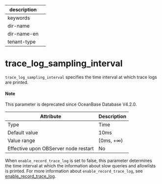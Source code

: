 |description||
|---|---|
|keywords||
|dir-name||
|dir-name-en||
|tenant-type||

# trace_log_sampling_interval

`trace_log_sampling_interval` specifies the time interval at which trace logs are printed.

<main id="notice" type='explain'>
<h4>Note</h4>
<p>This parameter is deprecated since OceanBase Database V4.2.0. </p>
</main>

| **Attribute** | **Description** |
|------------------|------------|
| Type | Time |
| Default value | 10ms |
| Value range | \[0ms, +∞) |
| Effective upon OBServer node restart | No |

When `enable_record_trace_log` is set to false, this parameter determines the time interval at which the information about slow queries and allowlists is printed. For more information about `enable_record_trace_log`, see [enable_record_trace_log](../300.cluster-level-configuration-items/8100.enable_record_trace_log.md).
